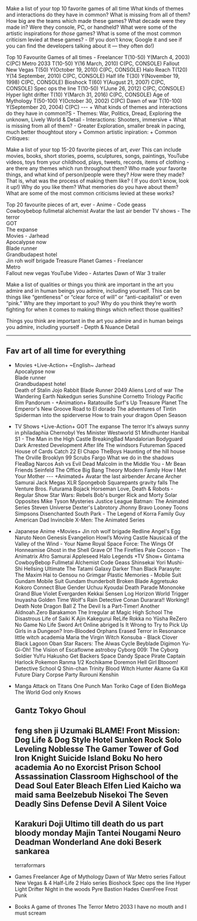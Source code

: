Make a list of your top 10 favorite games of all time
	What kinds of themes and interactions do they have in common? 
	What is missing from all of them? 
	How big are the teams which made these games? What decade were they made in? Were they console, PC, or handheld? 
	What were some of the artistic inspirations for _those_ games?
	What is some of the most common criticism levied at these games?
	-
	(If you don’t know, Google it and see if you can find the developers talking about it — they often do!)

Top 10 Favourite Games of all times -
	Freelancer	T(10-50) Y(March 4, 2003) C(PC)
	Metro 2033 T(10-50) Y(16 March, 2010) C(PC, CONSOLE)
	Fallout New Vegas T(50) Y(October 19, 2010) C(PC, CONSOLE)
	Halo Reach T(120) Y(14 September, 2010) C(PC, CONSOLE)
	Half life T(30) Y(November 19, 1998) C(PC, CONSOLE)
	Bioshock T(60) Y(August 21, 2007) C(PC, CONSOLE)
	Spec ops the line T(10-50) Y(June 26, 2012) C(PC, CONSOLE)
	Hyper light drifter T(10) Y(March 31, 2016) C(PC, CONSOLE)
	Age of Mythology T(50-100) Y(October 30, 2002) C(PC)
	Dawn of war T(10-100) Y(September 20, 2004) C(PC)
	---
	+ What kinds of themes and interactions do they have in common?S
	- Themes: War, Politics, Dread, Exploring the unknown, Lively World & Detail
	- Interactions: Shooters, immersive
	+ What is missing from all of them? 
	- Greater Exploration, smaller break in pacing, much better thoughtout story
	+ Common artistic inpiration:
	+ Common Critiques:







Make a list of your top 15-20 favorite pieces of art, _ever_
	This can include movies, books, short stories, poems, sculptures, songs, paintings, YouTube videos, toys from your childhood, plays, tweets, records, items of clothing
	-
	are there any themes which run throughout them? 
	Who made your favorite things, and what kind of person/people were they? 
	_How_ were they made? That is, what was the process of making them like? (
	If you don’t know, look it up!) 
	Why do you like them? 
	What memories do you have about them? 
	What are some of the most common criticisms levied at these works?

Top 20 favourite pieces of art, ever -
	Anime -
		Code geass  
		Cowboybebop
		fullmetal alchemist
		Avatar the last air bender
	TV shows -
		The terror  
		GOT  
		The expanse  
	Movies -
		Jarhead  
		Apocalypse now  
		Blade runner  
		Grandbudapest hotel  
		Jin roh wolf brigade
		Treasure Planet
	Games -
		Freelancer  
		Metro  
		Fallout new vegas
	YouTube Video -
		Astartes
		Dawn of War 3 trailer


Make a list of qualities or things you think are important in the art you admire and in human beings you admire, including yourself.
	This can be things like “gentleness” or “clear force of will” or “anti-capitalist” or even “pink.”
	Why are they important to you? 
	Why do you think they’re worth fighting for when it comes to making things which reflect those qualities?


Things you think are important in the art you admire and in human beings you admire, including yourself -
	Depth & Nuance
	Detail




---------------------------------
Fav art of all time for everything
--

- Movies
	+Live-Action+
		~English~
			Jarhead  
			Apocalypse now  
			Blade runner  
			Grandbudapest hotel  
			Death of Stalin
			Jojo Rabbit
			Blade Runner 2049
			Aliens
			Lord of war
			The Wandering Earth
			Nakedgun series
			Sunshine
			Cornetto Triology
			Pacific Rim
			Pandorum
				-
	+Animation+
		Ratatouille
		Surf's Up
		Treasure Planet
		The Emperor's New Groove
		Road to El dorado
		The adventures of Tintin
		Spiderman into the spiderverse
		How to train your dragon
		Open Season
	
- TV Shows
	+Live-Action+
		GOT
		The expanse
		The terror
		It's always sunny in philadaphia
		Chernobyl
		Yes Minister
		Westworld S1
		Mindhunter
		Hanibal S1
		-
		The Man in the High Castle
		BreakingBad
		Mandalorian
		Bodyguard
		Dark
		Arrested Development
		After life
		The windsors
		Futureman
		Spaced
		House of Cards
		Catch 22
		El Chapo
		TheBoys
		Haunting of the hill house
		The Orville
		Brooklyn 99
		Scrubs
		Fargo
		What we do in the shadows
		FleaBag
		Narcos
		Ash vs Evil Dead
		Malcolm in the Middle
		You
		-
		Mr Bean
		Friends
		Seinfeld
		The Office
		Big Bang Theory	
		Modern Family
		How I Met Your Mother 
		---
	+Animated+
		Avatar the last airbender
		Arcane
		Archer
		Samurai Jack
		Megas XLR
		Spongebob Squarepants
		gravity falls
		The Venture Bros.
		Futurama
		Bojack Horseman
		Love, Death & Robots
		-
		Regular Show
		Star Wars: Rebels
		Bob's burger
		Rick and Morty
		Solar Opposites
		Mike Tyson Mysteries
		Justice League
		Batman: The Animated Series
		Steven Universe
		Dexter's Labrotory
		Jhonny Bravo
		Looney Toons
		Simpsons
		Disenchanted
		South Park
		-
		The Legend of Korra
		Family Guy
		American Dad
		Invincible
		 X-Men: The Animated Series

- Japanese Anime
	+Movies+
		Jin roh wolf brigade
		Redline
		Angel's Egg
		Naruto
		Neon Genesis Evangelion 
		Howl’s Moving Castle
		Nausicaä of the Valley of the Wind
		-
		Your Name
		Royal Space Force: The Wings Of Honneamise
		Ghost in the Shell
		Grave Of The Fireflies
		Pale Cocoon
		-
		The Animatrix
		Afro Samurai 
		Appleseed
		Halo Legends
	+TV Show+
		Gintama
		CowboyBebop
		Fullmetal Alchemist
		Code Geass
		Shinsekai Yori
		Mushi-Shi
		Hellsing Ultimate
		The Tatami Galaxy
		Darker Than Black
		Parasyte: The Maxim
		Hai to Gensou no Grimgar
		Plastic Memories
		-
		Mobile Suit Gundam
		Mobile Suit Gundam thunderbolt
		Broken Blade
		Aggretsuko
		Kokoro Connect
		Blue Gender
		Uchuu Kyoudai 
		Death Parade
		Mononoke
		Grand Blue
		Violet Evergarden
		Kekkai Sensen
		Log Horizon
		World Trigger
		Inuyasha
		Golden Time
		Wolf's Rain
		Detective Conan
		Durarara!!
		Working!!
		Death Note
		Dragon Ball Z
		The Devil Is a Part-Timer!
		Another
		Aldnoah.Zero
		Barakamon
		The Irregular at Magic High School
		The Disastrous Life of Saiki K
		Ajin
		Kakegurui
		ReLife
		Rokka no Yūsha
		ReZero
		No Game No Life
		Sword Art Online abriged
		Is It Wrong to Try to Pick Up Girls in a Dungeon?
		Iron-Blooded Orphans
		Erased
		Terror in Resonance
		little witch academia
		Maria the Virgin Witch
		Konsuba
		-
		Black Clover
		Black Lagoon 
		Oban Star Racers: The Alwas Cycle
		Beyblade
		Digimon
		Yu-Gi-Oh! 
		The Vision of Escaflowne
		astroboy
		Cyborg 009: The Cyborg Soldier
		YuYu Hakusho
		Get Backers
		Space Dandy
		Space Pirate Captain Harlock
		Pokemon
		Ranma 1/2
		Kochikame
		Doremon
		Hell Girl
		Btooom!
		Detective School Q
		Shin-chan 
		Trinity Blood
		Witch Hunter
		Akame Ga Kill
		Future Diary
		Corpse Party
		Rurouni Kenshin
		
- Manga
	Attack on Titans
	One Punch Man
	Toriko
	Cage of Eden
	BioMega
	The World God only Knows

	Gantz
	Tokyo Ghoul
	-
	feng shen ji
	Uzumaki
	BLAME!
	Front Mission: Dog Life & Dog Style
	Hotel
	Sunken Rock
	Solo Leveling
	Noblesse
	The Gamer
	Tower of God
	Iron Knight
	Suicide Island
	Boku No hero academia
	Ao no Exorcist
	Prison School
	Assassination Classroom
	Highschool of the Dead
	Soul Eater
	Bleach
	Elfen Lied
	Kaicho wa maid sama
	Beelzebub
	Nisekoi
	The Seven Deadly Sins
	Defense Devil
	A Silent Voice
	-
	Karakuri Doji Ultimo
	till death do us part
	bloody monday
	Majin Tantei Nougami Neuro
	Deadman Wonderland
	Ane doki
	Beserk
	sankarea
	-
	terraformars

- Games 
	Freelancer
	Age of Mythology
	Dawn of War
	Metro series
	Fallout New Vegas & 4
	Half-Life 2
	Halo series
	Bioshock
	Spec ops the line
	Hyper Light Drifter
	Night in the woods
	Pyre
	Bastion
	Hades
	OxenFree
	Frost Punk

- Books
	A game of thrones
	The Terror
	Metro 2033
	I have no mouth and I must scream